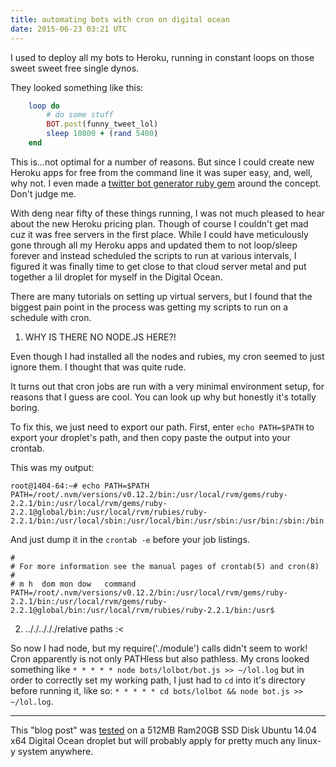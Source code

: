 ```yaml
---
title: automating bots with cron on digital ocean
date: 2015-06-23 03:21 UTC
---
```


I used to deploy all my bots to Heroku, running in constant loops on those sweet sweet free single dynos.

They looked something like this:

```ruby
    loop do
        # do some stuff
        BOT.post(funny_tweet_lol)
        sleep 10800 + (rand 5400)
    end
```

This is...not optimal for a number of reasons. But since I could create new Heroku apps for free from the command line it was super easy, and, well, why not. I even made a [twitter bot generator ruby gem](https://github.com/coleww/twitter_bot_generator) around the concept. Don't judge me.

With deng near fifty of these things running, I was not much pleased to hear about the new Heroku pricing plan. Though of course I couldn't get mad cuz it was free servers in the first place. While I could have meticulously gone through all my Heroku apps and updated them to not loop/sleep forever and instead scheduled the scripts to run at various intervals, I figured it was finally time to get close to that cloud server metal and put together a lil droplet for myself in the Digital Ocean.

There are many tutorials on setting up virtual servers, but I found that the biggest pain point in the process was getting my scripts to run on a schedule with cron.

1. WHY IS THERE NO NODE.JS HERE?!

Even though I had installed all the nodes and rubies, my cron seemed to just ignore them. I thought that was quite rude.

It turns out that cron jobs are run with a very minimal environment setup, for reasons that I guess are cool. You can look up why but honestly it's totally boring.

To fix this, we just need to export our path. First, enter `echo PATH=$PATH` to export your droplet's path, and then copy paste the output into your crontab.

This was my output:

```
root@1404-64:~# echo PATH=$PATH
PATH=/root/.nvm/versions/v0.12.2/bin:/usr/local/rvm/gems/ruby-2.2.1/bin:/usr/local/rvm/gems/ruby-2.2.1@global/bin:/usr/local/rvm/rubies/ruby-2.2.1/bin:/usr/local/sbin:/usr/local/bin:/usr/sbin:/usr/bin:/sbin:/bin:/usr/games:/usr/local/games:/usr/local/rvm/bin
```

And just dump it in the `crontab -e` before your job listings.

```
#
# For more information see the manual pages of crontab(5) and cron(8)
#
# m h  dom mon dow   command
PATH=/root/.nvm/versions/v0.12.2/bin:/usr/local/rvm/gems/ruby-2.2.1/bin:/usr/local/rvm/gems/ruby-2.2.1@global/bin:/usr/local/rvm/rubies/ruby-2.2.1/bin:/usr$
```

2. .././../././relative paths :<

So now I had node, but my require('./module') calls didn't seem to work! Cron apparently is not only PATHless but also pathless. My crons looked something like `* * * * * node bots/lolbot/bot.js >> ~/lol.log` but in order to correctly set my working path, I just had to `cd` into it's directory before running it, like so: `* * * * * cd bots/lolbot && node bot.js >> ~/lol.log`.

-----------------------

This "blog post" was [tested](https://twitter.com/colewillsea/lists/my-robots) on a 512MB Ram20GB SSD Disk Ubuntu 14.04 x64 Digital Ocean droplet but will probably apply for pretty much any linux-y system anywhere.
